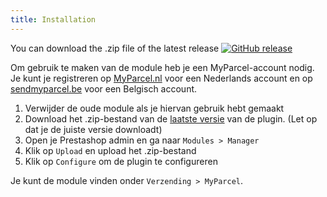 ```yaml
---
title: Installation
---
```


You can download the .zip file of the latest
release [![GitHub release](https://img.shields.io/github/v/release/myparcelnl/PrestaShop?logo=github)](https://github.com/myparcelnl/prestashop/releases/latest)

Om gebruik te maken van de module heb je een MyParcel-account nodig. Je kunt je
registreren op [MyParcel.nl] voor een Nederlands account en op [sendmyparcel.be]
voor een Belgisch account.

1. Verwijder de oude module als je hiervan gebruik hebt gemaakt
2. Download het .zip-bestand van de [laatste versie] van de plugin. (Let op dat
   je de juiste versie downloadt)
3. Open je Prestashop admin en ga naar `Modules > Manager`
4. Klik op `Upload` en upload het .zip-bestand
5. Klik op `Configure` om de plugin te configureren

Je kunt de module vinden onder `Verzending > MyParcel`.

[myparcel.nl]: https://myparcel.nl
[sendmyparcel.be]: https://sendmyparcel.be
[laatste versie]: https://github.com/myparcelnl/prestashop/releases/latest
